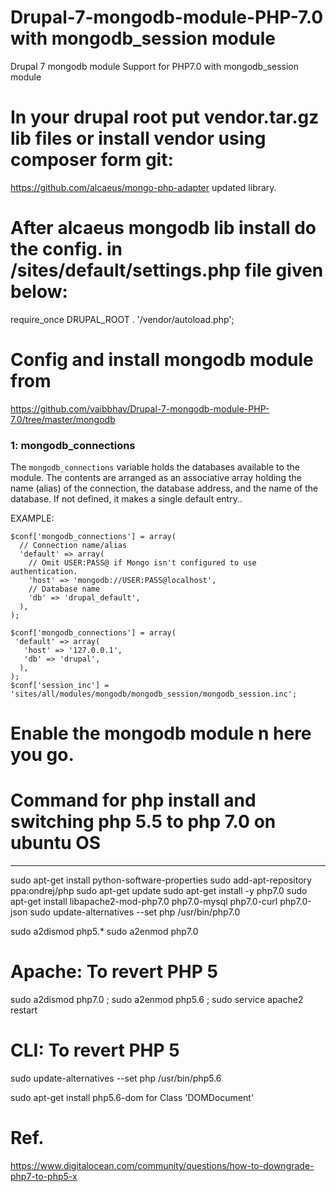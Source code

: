 # Drupal-7-mongodb-module-PHP-7.0 with mongodb_session module
Drupal 7 mongodb module Support for PHP7.0  with mongodb_session module

# In your drupal root put vendor.tar.gz lib files or install vendor using composer form git:
https://github.com/alcaeus/mongo-php-adapter updated library.


# After alcaeus mongodb lib install do the config. in /sites/default/settings.php file given below:

require_once DRUPAL_ROOT . '/vendor/autoload.php';

# Config and install mongodb module from 
https://github.com/vaibbhav/Drupal-7-mongodb-module-PHP-7.0/tree/master/mongodb 

### 1: mongodb_connections

The `mongodb_connections` variable holds the databases available to the module.
The contents are arranged as an associative array holding the name (alias) of
the connection, the database address, and the name of the database. If not
defined, it makes a single default entry..

EXAMPLE:

    $conf['mongodb_connections'] = array(
      // Connection name/alias
      'default' => array(
        // Omit USER:PASS@ if Mongo isn't configured to use authentication.
        'host' => 'mongodb://USER:PASS@localhost',
        // Database name
        'db' => 'drupal_default',
      ),
    );
    
    $conf['mongodb_connections'] = array(
     'default' => array(
       'host' => '127.0.0.1',                       
       'db' => 'drupal',
      ),
    ); 
    $conf['session_inc'] = 'sites/all/modules/mongodb/mongodb_session/mongodb_session.inc';
    

# Enable the mongodb module n here you go.


# Command for php install and switching php 5.5 to php 7.0 on ubuntu OS
-------------------------
sudo apt-get install python-software-properties
sudo add-apt-repository ppa:ondrej/php
sudo apt-get update
sudo apt-get install -y php7.0
sudo apt-get install libapache2-mod-php7.0 php7.0-mysql php7.0-curl php7.0-json
sudo update-alternatives --set php /usr/bin/php7.0

sudo a2dismod php5.*
sudo a2enmod php7.0

# Apache: To revert PHP 5
sudo a2dismod php7.0 ;
sudo a2enmod php5.6 ;
sudo service apache2 restart

# CLI: To revert PHP 5
sudo update-alternatives --set php /usr/bin/php5.6

sudo apt-get install php5.6-dom for Class 'DOMDocument' 

# Ref. 
https://www.digitalocean.com/community/questions/how-to-downgrade-php7-to-php5-x


